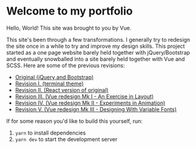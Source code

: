 # Welcome to my portfolio
Hello, World! This site was brought to you by Vue.

This site's been through a few transformations. I generally try to redesign the site once in a while to try and improve my design skills. This project started as a one page website barely held together with jQuery/Bootstrap and eventually snowballed into a site barely held together with Vue and SCSS. Here are some of the previous revisions:

- [Original (jQuery and Bootstrap)](https://github.com/ctcuff/ctcuff.github.io/tree/vanilla-js)
- [Revision I. (terminal theme)](https://github.com/ctcuff/ctcuff.github.io/tree/terminal-theme)
- [Revision II. (React version of original)](https://github.com/ctcuff/ctcuff.github.io/tree/develop)
- [Revision III. (Vue redesign Mk I - An Exercise in Layout)](https://github.com/ctcuff/ctcuff.github.io/tree/vue)
- [Revision IV. (Vue redesign Mk II - Experiments in Animation)](https://github.com/ctcuff/ctcuff.github.io/tree/dev/2020)
- [Revision V. (Vue redesign Mk III - Designing With Variable Fonts)](https://github.com/ctcuff/ctcuff.github.io/)

If for some reason you'd like to build this yourself, run:
1. `yarn` to install dependencies
2. `yarn dev` to start the development server
